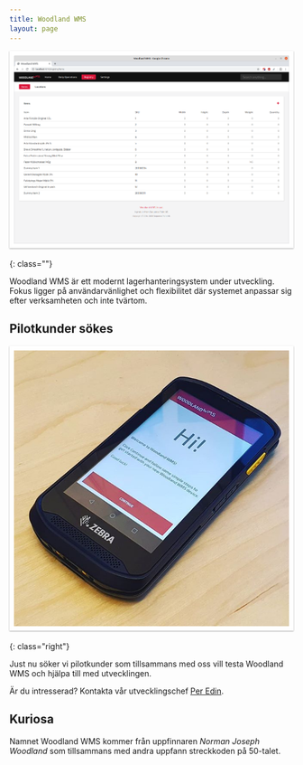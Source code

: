 ```yaml
---
title: Woodland WMS
layout: page
---
```


<style>
h1, h2, h3, h4, h5, h6 {
	clear: both;
}

img {
	box-sizing: border-box;
	margin-bottom: 1rem;
	border: 0.5rem solid white;
	box-shadow: 0 1px 3px rgba(0,0,0,0.12), 0 1px 2px rgba(0,0,0,0.24);
}

@media(min-width: 40rem) {
	img.left {
		max-width: 40%;
		float: left;
		margin-right: 1rem;
	}
	img.right {
		max-width: 40%;
		float: right;
		margin-left: 1rem;
	}
}
</style>

![Woodland WMS](/images/woodland-wms.png){: class=""}

Woodland WMS är ett modernt lagerhanteringsystem under utveckling. Fokus ligger
på användarvänlighet och flexibilitet där systemet anpassar sig efter
verksamheten och inte tvärtom.

## Pilotkunder sökes

![Woodland WMS](/images/woodland-wms-mobile.jpg){: class="right"}

Just nu söker vi pilotkunder som tillsammans med oss vill testa Woodland WMS
och hjälpa till med utvecklingen.

Är du intresserad? Kontakta vår utvecklingschef
[Per Edin](mailto:per.edin@sequence-point.se).

## Kuriosa

Namnet Woodland WMS kommer från uppfinnaren _Norman Joseph Woodland_ som
tillsammans med andra uppfann streckkoden på 50-talet.
